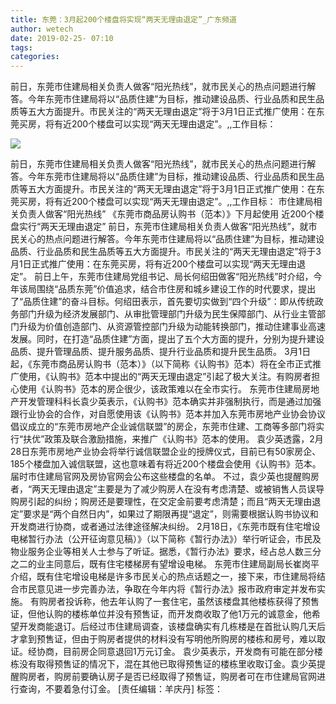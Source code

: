 ```yaml
---
title: 东莞：3月起200个楼盘将实现“两天无理由退定”_广东频道
author: wetech
date: 2019-02-25- 07:10
tags: 
categories: 
---
```

前日，东莞市住建局相关负责人做客“阳光热线”，就市民关心的热点问题进行解答。今年东莞市住建局将以“品质住建”为目标，推动建设品质、行业品质和民生品质等五大方面提升。市民关注的“两天无理由退定”将于3月1日正式推广使用：在东莞买房，将有近200个楼盘可以实现“两天无理由退定”。,,工作目标：
<!-- more -->
                
<img align="center" border="0" src="http://p2.ifengimg.com/a/2016/0810/204c433878d5cf9size1_w16_h16.png" />
                
                
            
前日，东莞市住建局相关负责人做客“阳光热线”，就市民关心的热点问题进行解答。今年东莞市住建局将以“品质住建”为目标，推动建设品质、行业品质和民生品质等五大方面提升。市民关注的“两天无理由退定”将于3月1日正式推广使用：在东莞买房，将有近200个楼盘可以实现“两天无理由退定”。,,工作目标：
市住建局相关负责人做客“阳光热线” 《东莞市商品房认购书（范本）》下月起使用
近200个楼盘实行“两天无理由退定”
前日，东莞市住建局相关负责人做客“阳光热线”，就市民关心的热点问题进行解答。今年东莞市住建局将以“品质住建”为目标，推动建设品质、行业品质和民生品质等五大方面提升。市民关注的“两天无理由退定”将于3月1日正式推广使用：在东莞买房，将有近200个楼盘可以实现“两天无理由退定”。
前日上午，东莞市住建局党组书记、局长何绍田做客“阳光热线”时介绍，今年该局围绕“品质东莞”价值追求，结合市住房和城乡建设工作的时代要求，提出了“品质住建”的奋斗目标。何绍田表示，首先要切实做到“四个升级”：即从传统政务部门升级为经济发展部门、从审批管理部门升级为民生保障部门、从行业主管部门升级为价值创造部门、从资源管控部门升级为动能转换部门，推动住建事业高速发展。同时，在打造“品质住建”方面，提出了五个大方面的提升，分别为提升建设品质、提升管理品质、提升服务品质、提升行业品质和提升民生品质。
3月1日起，《东莞市商品房认购书（范本）》（以下简称《认购书》范本）将在全市正式推广使用，《认购书》范本中提出的“两天无理由退定”引起了极大关注。有购房者担心使用《认购书》范本的房企很少，该政策难以在全市实行。
东莞市住建局房地产开发管理科科长袁少英表示，《认购书》范本确实并非强制执行，而是通过加强跟行业协会的合作，对自愿使用该《认购书》范本并加入东莞市房地产业协会协议倡议成立的“东莞市房地产企业诚信联盟”的房企，东莞市住建、工商等多部门将实行“扶优”政策及联合激励措施，来推广《认购书》范本的使用。
袁少英透露，2月28日东莞市房地产业协会将举行诚信联盟企业的授牌仪式，目前已有50家房企、185个楼盘加入诚信联盟，这也意味着有将近200个楼盘会使用《认购书》范本。届时市住建局官网及房协官网会公布这些楼盘的名单。
不过，袁少英也提醒购房者，“两天无理由退定”主要是为了减少购房人在没有考虑清楚、或被销售人员误导购房引起的纠纷；购房还是要理性，在交定金前要考虑清楚；而且“两天无理由退定”要求是“两个自然日内”，如果过了期限再提“退定”，则需要根据认购书协议和开发商进行协商，或者通过法律途径解决纠纷。
2月18日，《东莞市既有住宅增设电梯暂行办法（公开征询意见稿）》（以下简称《暂行办法》）举行听证会，市民及物业服务企业等相关人士参与了听证。据悉，《暂行办法》要求，经占总人数三分之二的业主同意后，既有住宅楼梯房有望增设电梯。
东莞市住建局副局长崔岗平介绍，既有住宅增设电梯是许多市民关心的热点话题之一，接下来，市住建局将结合市民意见进一步完善办法，争取在今年内将《暂行办法》报市政府审定并发布实施。
有购房者投诉称，他去年认购了一套住宅，虽然该楼盘其他楼栋获得了预售证，但他认购的楼栋单位并没有预售证，而开发商收取了他1万元的诚意金，他希望开发商能退订。后经过市住建局调查，该楼盘确实有几栋楼是在首批认购几天后才拿到预售证，但由于购房者提供的材料没有写明他所购房的楼栋和房号，难以取证。经协商，目前房企同意退回1万元订金。
袁少英表示，开发商有可能在部分楼栋没有取得预售证的情况下，混在其他已取得预售证的楼栋里收取订金。袁少英提醒购房者，购房前要确认房子是否已经取得了预售证，购房者可在市住建局官网进行查询，不要着急付订金。
[责任编辑：羊庆丹]
标签：
 
 
 
             
